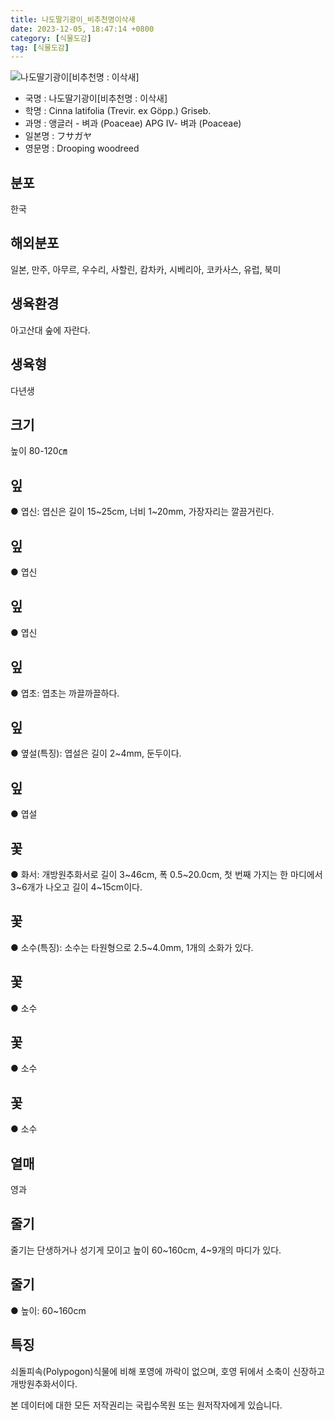 ```yaml
---
title: 나도딸기광이_비추천명이삭새
date: 2023-12-05, 18:47:14 +0800
category: [식물도감]
tag: [식물도감]
---
```




![나도딸기광이[비추천명 : 이삭새]](http://www.nature.go.kr/fileUpload/plants/basic/Gramineae/Cinna/14354/1_th2.JPG)
- 국명 : 나도딸기광이[비추천명 : 이삭새]
- 학명 : Cinna latifolia (Trevir. ex Göpp.) Griseb.
- 과명 : 앵글러 - 벼과 (Poaceae) APG Ⅳ- 벼과 (Poaceae)
- 일본명 : フサガヤ
- 영문명 : Drooping woodreed


## 분포
한국
## 해외분포
일본, 만주, 아무르, 우수리, 사할린, 캄차카, 시베리아, 코카사스, 유럽, 북미
## 생육환경
아고산대 숲에 자란다.
## 생육형
다년생
## 크기
높이 80-120㎝
## 잎
● 엽신: 엽신은 길이 15~25cm, 너비 1~20mm, 가장자리는 깔끔거린다.
## 잎
● 엽신
## 잎
● 엽신
## 잎
● 엽초: 엽초는 까끌까끌하다.
## 잎
● 옆설(특징): 엽설은 길이 2~4mm, 둔두이다.
## 잎
● 엽설
## 꽃
● 화서: 개방원추화서로 길이 3~46cm, 폭 0.5~20.0cm, 첫 번째 가지는 한 마디에서 3~6개가 나오고 길이 4~15cm이다.
## 꽃
● 소수(특징): 소수는 타원형으로 2.5~4.0mm, 1개의 소화가 있다.
## 꽃
● 소수
## 꽃
● 소수
## 꽃
● 소수
## 열매
영과
## 줄기
줄기는 단생하거나 성기게 모이고 높이 60~160cm, 4~9개의 마디가 있다.
## 줄기
● 높이: 60~160cm
## 특징
쇠돌피속(Polypogon)식물에 비해 포영에 까락이 없으며, 호영 뒤에서 소축이 신장하고 개방원추화서이다.






본 데이터에 대한 모든 저작권리는 국립수목원 또는 원저작자에게 있습니다.
